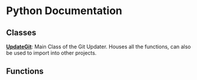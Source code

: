 # Python Documentation

## Classes

**[UpdateGit](UpdateGit.md)**: Main Class of the Git Updater. Houses all the functions, can also be used to import into other projects.   



## Functions
